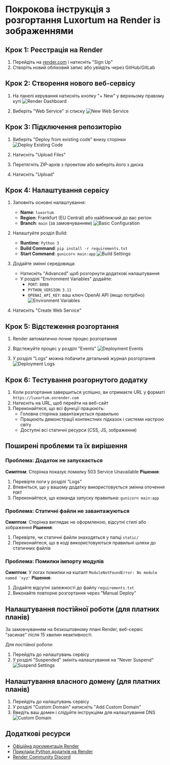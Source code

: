 # Покрокова інструкція з розгортання Luxortum на Render із зображеннями

## Крок 1: Реєстрація на Render
1. Перейдіть на [render.com](https://render.com/) і натисніть "Sign Up"
2. Створіть новий обліковий запис або увійдіть через GitHub/GitLab

## Крок 2: Створення нового веб-сервісу
1. На панелі керування натисніть кнопку "+ New" у верхньому правому куті
![Render Dashboard](https://docs.render.com/img/dashboard-empty.png)

2. Виберіть "Web Service" зі списку
![New Web Service](https://docs.render.com/img/blueprint-service-type.png)

## Крок 3: Підключення репозиторію
1. Виберіть "Deploy from existing code" внизу сторінки
![Deploy Existing Code](https://docs.render.com/img/existing-code-option.png)

2. Натисніть "Upload Files"
3. Перетягніть ZIP-архів з проектом або виберіть його з диска
4. Натисніть "Upload"

## Крок 4: Налаштування сервісу
1. Заповніть основні налаштування:
   - **Name**: `luxortum`
   - **Region**: Frankfurt (EU Central) або найближчий до вас регіон
   - **Branch**: `main` (за замовчуванням)
![Basic Configuration](https://docs.render.com/img/web-service-create.png)

2. Налаштуйте розділ Build:
   - **Runtime**: `Python 3`
   - **Build Command**: `pip install -r requirements.txt`
   - **Start Command**: `gunicorn main:app`
![Build Settings](https://docs.render.com/img/web-service-create-build.png)

3. Додайте змінні середовища:
   - Натисніть "Advanced" щоб розгорнути додаткові налаштування
   - У розділі "Environment Variables" додайте:
     - `PORT`: `8080`
     - `PYTHON_VERSION`: `3.11`
     - `OPENAI_API_KEY`: ваш ключ OpenAI API (якщо потрібно)
![Environment Variables](https://docs.render.com/img/env-groups-editor.png)

4. Натисніть "Create Web Service"

## Крок 5: Відстеження розгортання
1. Render автоматично почне процес розгортання
2. Відстежуйте процес у розділі "Events"
![Deployment Events](https://docs.render.com/img/web-service-events.png)

3. У розділі "Logs" можна побачити детальний журнал розгортання
![Deployment Logs](https://docs.render.com/img/web-service-logs.png)

## Крок 6: Тестування розгорнутого додатку
1. Коли розгортання завершиться успішно, ви отримаєте URL у форматі `https://luxortum.onrender.com`
2. Натисніть на URL, щоб перейти на веб-сайт
3. Переконайтеся, що всі функції працюють:
   - Головна сторінка завантажується правильно
   - Працюють демонстрації контекстних підказок і системи настрою світу
   - Доступні всі статичні ресурси (CSS, JS, зображення)

## Поширені проблеми та їх вирішення

### Проблема: Додаток не запускається
**Симптом**: Сторінка показує помилку 503 Service Unavailable
**Рішення**:
1. Перевірте логи у розділі "Logs"
2. Впевніться, що у вашому додатку використовується змінна оточення `PORT`
3. Переконайтеся, що команда запуску правильна: `gunicorn main:app`

### Проблема: Статичні файли не завантажуються
**Симптом**: Сторінка виглядає не оформленою, відсутні стилі або зображення
**Рішення**:
1. Перевірте, чи статичні файли знаходяться у папці `static/`
2. Переконайтеся, що в коді використовуються правильні шляхи до статичних файлів

### Проблема: Помилки імпорту модулів
**Симптом**: У логах помилки на кшталт `ModuleNotFoundError: No module named 'xyz'`
**Рішення**:
1. Додайте відсутні залежності до файлу `requirements.txt`
2. Виконайте повторне розгортання через "Manual Deploy"

## Налаштування постійної роботи (для платних планів)
За замовчуванням на безкоштовному плані Render, веб-сервіс "засинає" після 15 хвилин неактивності.

Для постійної роботи:
1. Перейдіть до налаштувань сервісу
2. У розділі "Suspended" змініть налаштування на "Never Suspend"
![Suspend Settings](https://docs.render.com/img/web-service-suspend.png)

## Налаштування власного домену (для платних планів)
1. Перейдіть до налаштувань сервісу
2. У розділі "Custom Domain" натисніть "Add Custom Domain"
3. Введіть ваш домен і слідуйте інструкціям для налаштування DNS
![Custom Domain](https://docs.render.com/img/custom-domains-add.png)

## Додаткові ресурси
- [Офіційна документація Render](https://docs.render.com/)
- [Приклади Python додатків на Render](https://github.com/render-examples)
- [Render Community Discord](https://render.com/chat)